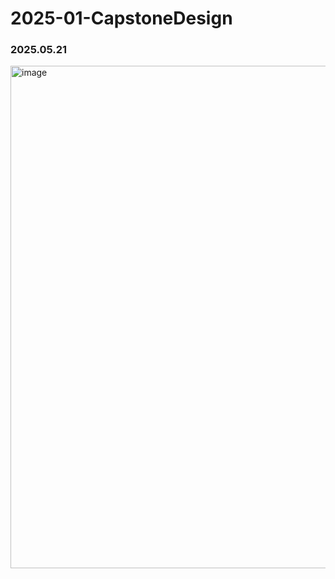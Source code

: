 # 2025-01-CapstoneDesign

### 2025.05.21

<img src="https://github.com/user-attachments/assets/11f27ae1-54cd-4deb-b96f-5147d0c971e8" alt="image" width="804">
<br/>
